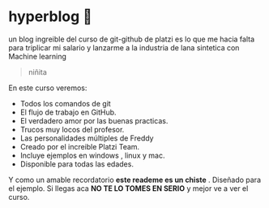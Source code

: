 # hyperblog 💚
un blog ingreible del curso de git-github de platzi
es lo que me hacia falta para triplicar mi salario y lanzarme a la industria de lana sintetica con Machine learning 
>niñita

En este curso veremos:
* Todos los comandos de git
* El flujo de trabajo en GitHub.
* El verdadero amor por las buenas practicas. 
* Trucos muy locos del profesor.
* Las personalidades múltiples de Freddy
* Creado por el increible Platzi Team.
* Incluye ejemplos en windows , linux y mac.
* Disponible para todas las edades.


Y como un amable recordatorio **este reademe es un chiste** . Diseñado para el ejemplo. Si llegas aca **NO TE LO TOMES EN SERIO** y mejor ve a ver el curso. 
